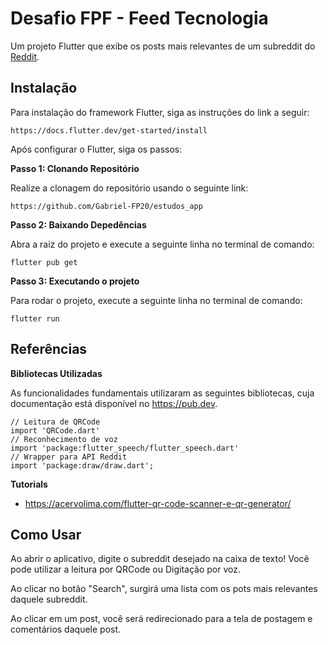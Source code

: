 # Desafio FPF - Feed Tecnologia

Um projeto Flutter que exibe os posts mais relevantes de um subreddit do [Reddit](https://www.reddit.com/). 

## Instalação

Para instalação do framework Flutter, siga as instruções do link a seguir:

```
https://docs.flutter.dev/get-started/install
```

Após configurar o Flutter, siga os passos:

**Passo 1: Clonando Repositório**

Realize a clonagem do repositório usando o seguinte link:

```
https://github.com/Gabriel-FP20/estudos_app
```

**Passo 2: Baixando Depedências**

Abra a raiz do projeto e execute a seguinte linha no terminal de comando:

```
flutter pub get 
```

**Passo 3: Executando o projeto**

Para rodar o projeto, execute a seguinte linha no terminal de comando:

```
flutter run 
```

## Referências

**Bibliotecas Utilizadas**

As funcionalidades fundamentais utilizaram as seguintes bibliotecas, cuja documentação está disponível no https://pub.dev.

    // Leitura de QRCode
    import 'QRCode.dart' 
    // Reconhecimento de voz
    import 'package:flutter_speech/flutter_speech.dart' 
    // Wrapper para API Reddit
    import 'package:draw/draw.dart';

**Tutorials**

- https://acervolima.com/flutter-qr-code-scanner-e-qr-generator/


## Como Usar

Ao abrir o aplicativo, digite o subreddit desejado na caixa de texto! Você pode utilizar a leitura por QRCode ou Digitação por voz.

Ao clicar no botão "Search", surgirá uma lista com os pots mais relevantes daquele subreddit. 

Ao clicar em um post, você será redirecionado para a tela de postagem e comentários daquele post. 
